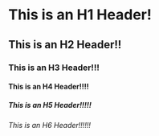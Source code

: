 #    This is an H1 Header!
##     This is an H2 Header!!
###       This is an H3 Header!!!
####         This is an H4 Header!!!!
#####           This is an H5 Header!!!!!
######             This is an H6 Header!!!!!!
